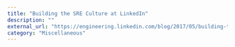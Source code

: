 ```yaml
---
title: "Building the SRE Culture at LinkedIn"
description: ""
external_url: "https://engineering.linkedin.com/blog/2017/05/building-the-sre-culture-at-linkedin"
category: "Miscellaneous"
---
```

